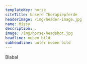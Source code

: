 ```yaml
---
templateKey: horse
siteTitle: Unsere Therapiepferde
headerImage: /img/header-image.jpg
name: Missy
description: .
image: /img/horse-headshot.jpg
headline: neben bild
subheadline: unter neben bild
---
```

Blabal
